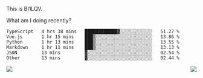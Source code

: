 This is BI1LQV.

What am I doing recently?

<!--START_SECTION:waka-->

```text
TypeScript   4 hrs 38 mins   ████████████▓░░░░░░░░░░░░   51.27 %
Vue.js       1 hr 15 mins    ███▒░░░░░░░░░░░░░░░░░░░░░   13.86 %
Python       1 hr 13 mins    ███▒░░░░░░░░░░░░░░░░░░░░░   13.55 %
Markdown     1 hr 11 mins    ███▒░░░░░░░░░░░░░░░░░░░░░   13.13 %
JSON         13 mins         ▓░░░░░░░░░░░░░░░░░░░░░░░░   02.54 %
Other        13 mins         ▓░░░░░░░░░░░░░░░░░░░░░░░░   02.44 %
```

<!--END_SECTION:waka-->
<img align="right" src="https://github-readme-stats.vercel.app/api?username=bi1lqv&show_icons=true&count_private=true">

<img src="https://metrics.lecoq.io/bi1lqv?template=classic&base.activity=0&base.community=0&base.repositories=0&base.metadata=0&isocalendar=1&base=header%2C%20activity%2C%20community%2C%20repositories%2C%20metadata&base.indepth=false&base.hireable=false&isocalendar=false&isocalendar.duration=full-year&config.timezone=Asia%2FShanghai">

